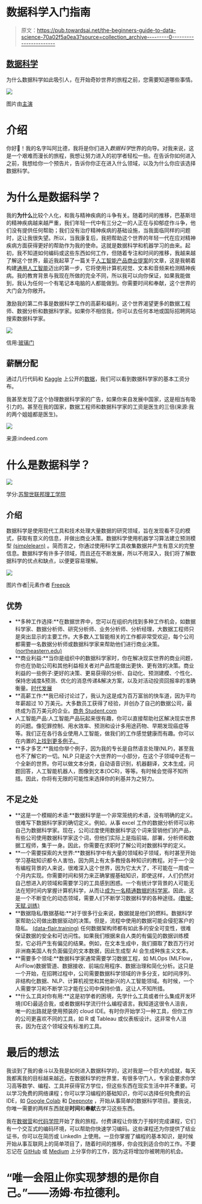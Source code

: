 # 数据科学入门指南

> 原文：<https://pub.towardsai.net/the-beginners-guide-to-data-science-70a02f5a0ea3?source=collection_archive---------0----------------------->

## [数据科学](https://towardsai.net/p/category/data-science)

为什么数据科学如此吸引人，在开始奇妙世界的旅程之前，您需要知道哪些事情。

![](img/d078a52c6d1fc3f377020a3488e4c946.png)

图片由[主演](https://www.freepik.com/starline)

# 介绍

你好👋！我的名字叫阿比德，我将是你们进入*数据科学*世界的向导。对我来说，这是一个艰难而漫长的旅程，我想让努力进入的初学者轻松一些。在告诉你如何进入之前，我想给你一个预告片，告诉你你正在进入什么领域，以及为什么你应该选择数据科学。

# 为什么是数据科学？

我的**为什么**比较个人化，和我与精神疾病的斗争有关。随着时间的推移，巴基斯坦的精神疾病越来越严重，我们年轻一代中有三分之一的人正在与抑郁症作斗争，他们没有提供任何帮助；我们没有治疗精神疾病的基础设施，当我面临同样的问题时，这让我很失望。所以，当我康复后，我把帮助这个世界的年轻一代在应对精神疾病方面获得更好的帮助作为我的使命。这就是数据科学和机器学习的由来。起初，我不知道如何编码或这些东西如何工作，但随着专注和时间的推移，我越来越了解这个世界，最近我起草了一篇关于[人工智能产品商业提案](https://medium.com/geekculture/ai-product-business-proposal-34ee3b5a2fe1)的文章，这是我朝着构建[通用人工智能](https://en.wikipedia.org/wiki/Artificial_general_intelligence)迈出的第一步，它将使用计算机视觉、文本和音频来检测精神疾病。我的教育背景与我现在所做的完全不同，所以我可以向你保证，如果我能做到，我认为任何一个有笔记本电脑的人都能做到。你需要时间和奉献，这个世界的大门会为你敞开。

激励我的第二件事是数据科学工作的高薪和福利，这个世界渴望更多的数据工程师、数据分析和数据科学家。如果你不相信我，你可以去任何本地或国际招聘网站搜索数据科学家。

![](img/0474e4b69fe85ec2c2bfdc88549685bc.png)

信用:[玻璃门](https://www.glassdoor.com/Job/data-scientist-jobs-SRCH_KO0,14.htm)

## 薪酬分配

通过几行代码和 [Kaggle](https://www.kaggle.com/) 上公开的[数据](https://www.kaggle.com/nilimajauhari/glassdoor-analyze-gender-pay-gap)，我们可以看到数据科学家的基本工资分布。

我甚至发现了这个协理数据科学家的广告，如果你来自发展中国家，这是相当有吸引力的。甚至在我的国家，数据工程师和数据科学家的工资是医生的三倍(来源:我的两个姐姐都是医生)。

![](img/36fb391154b800937d63ff2cc8a94db2.png)

来源:indeed.com

# 什么是数据科学？

![](img/18cad85b52b39c7a31b761cdb4e1fd70.png)

学分:[苏黎世联邦理工学院](https://ethz.ch/en/news-and-events/eth-news/news/2019/01/eth-zurich-promotes-data-science-research.html)

## 介绍

数据科学是使用现代工具和技术处理大量数据的研究领域，旨在发现看不见的模式，获取有意义的信息，并做出商业决策。数据科学使用机器学习算法建立预测模型 [(simplelearn)](https://www.simplilearn.com/tutorials/data-science-tutorial/what-is-data-science) 。简而言之，你通过使用科学工具收集数据并产生有意义的完整信息。数据科学有许多子领域，而且还在不断发展，所以不用深入，我们将了解数据科学的优点和缺点，以便更容易理解。

![](img/f724eba482abc43ddb10dd9ba0469532.png)

图片作者|元素作者 [Freepik](https://www.freepik.com/vectors/background)

## 优势

*   **多种工作选择:**在数据世界中，您可以在组织内找到多种工作机会，如数据科学家、数据分析师、研究分析师、业务分析师、分析经理，大数据工程师只是突出显示的主要工作。大多数人工智能相关的工作都非常受欢迎，每个公司都需要一名数据分析师或数据科学家来帮助他们进行商业决策。([northeastern.edu)](https://www.northeastern.edu/graduate/blog/data-science-careers-shaping-our-future/)
*   **商业利益:**当你是组织中的数据科学家时，你在解决现实世界的商业问题，你也在协助公司和其他利益相关者对产品性能做出更快、更有效的决策。商业利益的一些例子:更好的决策、更易获得的分析、自动化、预测建模、个性化、保持忠诚度&预测、优化的消息传递&解决方案，以及对活动投资回报率的准确衡量。[时代发展](https://www.tiempodev.com/blog/the-business-benefits-of-data-analytics/)
*   **高薪工作:**我已经讨论过了，我认为这是成为百万富翁的快车道，因为平均年薪超过 10 万美元。大多数员工获得了经验，并创办了自己的数据公司，最终成为百万美元的企业。[商务 Student.com](https://www.businessstudent.com/careers/highest-paying-data-science-careers/)
*   人工智能产品:人工智能产品玩起来很有趣，你可以直接帮助社区解决现实世界的问题。像犯罪控制、用水效率、预测和设计多用途药物、早期发现癌症等等。我们正在各行各业使用人工智能，做我们的工作感觉健康而有趣。你可以在内置的[上找到更多例子。](https://builtin.com/artificial-intelligence/examples-ai-in-industry)
*   **多才多艺:**我给你举个例子，因为我的专长是自然语言处理(NLP)，甚至我也不了解它的一切。NLP 只是这个大世界的一小部分，在这个子领域中还有一个全新的世界。你可以做文本分类，自动语音识别，机器翻译，文本生成，问题回答，人工智能机器人，图像到文本(OCR)，等等。有时候会觉得不知所措。因此，你将有无限的可能性来选择你的利基并为之努力。

## 不足之处

*   **这是一个模糊的术语:**数据科学是一个非常笼统的术语，没有明确的定义。很难写下数据科学家的确切定义。例如，从事 excel 工作的数据分析师可以称自己为数据科学家。现在，公司过度使用数据科学这个词来营销他们的产品，有些公司使用数据科学家这个词，但他们实际上是指前端，部署，分析师和数据工程师，集于一身。因此，你需要在求职时了解公司对数据科学的定义。
*   **一个需要探索的大世界:**数据科学中有大量的领域和子领域，有时甚至开始学习基础知识都令人害怕，因为网上有太多教授各种知识的教程。对于一个没有编程背景的人来说，很难深入这个世界，因为它太大了，不可能在一周或一个月内实现。你需要时间和努力来正确掌握基础知识，即使这样，人们仍然对自己想进入的领域和需要学习的工具感到困惑。一个有统计学背景的人可能无法在短时间内掌握计算机科学，从而让[成为一名精通数据的科学家](https://data-flair.training/blogs/how-to-become-data-scientist-infographic/)。因此，这是一个不断变化的动态领域，需要人们不断学习数据科学的各种途径。[(数据-天赋.训练)](https://data-flair.training/blogs/pros-and-cons-of-data-science/)
*   **数据隐私/数据基础:**对于很多行业来说，数据就是他们的燃料。数据科学家帮助公司做出数据驱动的决策。但是，流程中使用的数据可能会侵犯客户的隐私。 [(data-flair.training)](https://data-flair.training/blogs/pros-and-cons-of-data-science/) 任何数据架构师都有如此多的安全可变性，很难保证数据的安全和可访问性。如果我们根据来自人类的有偏见的数据训练模型，它必将产生有偏见的结果。例如，在文本生成中，我们摄取了数百万行对非洲裔美国人有负面偏见的文本数据，因此生成型 AI 会生成种族主义文本。
*   **需要多个领域:**数据科学家通常需要学习数据工程，如 MLOps (MLFlow，AirFlow)数据管道、数据接收、前端应用程序、数据治理和简化分析。这只是一个开始，在招聘过程中，公司需要数据科学领域的许多分支，如时间序列、非结构化数据、NLP、计算机视觉和其他新兴的人工智能领域。有时候，一个人需要学习和不断学习才能在公司中保持价值，这让人不知所措。
*   **什么工具对你有用:**这是初学者的困境，先学什么工具或者什么集成开发环境(IDE)最适合我，或者数据科学流行什么编程语言。我知道这很令人沮丧，唯一的出路就是使用预装的 cloud IDE。有时你开始学习一种工具，但你工作的公司更喜欢不同的工具，如 R 或 Tableau 或仪表板设计。这非常令人沮丧，因为在这个领域没有标准的工具。

# 最后的想法

我谈到了我的奋斗以及我是如何进入数据科学的，这对我是一个巨大的成就，每天我都离我的目标越来越近。在数据科学的世界里，有很多守门人，专家会要求你学习高等数学、编程、工具并获得官方学位，但这些东西在现实生活中并不重要。可以学习免费的网络课程；你可以学习编程的基础知识，你可以选择任何免费的云 IDE，如 [Google Colab](https://colab.research.google.com/) 和 [Deepnote](https://deepnote.com/) ，开始从事简单的数据科学项目。要我说，你唯一需要的两样东西就是**时间**和**奉献**去学习这些东西。

我在[数据营](https://www.datacamp.com/users/sign_in?redirect=https%3A%2F%2Flearn.datacamp.com%2F)和[代码学院](https://www.codecademy.com/catalog)开始了我的旅程。付费课程让你致力于按时完成课程，它们有一个交互式的编码环境，可以帮助你快速学习编码。这些课程还为你提供了结业证书，你可以在简历或 LinkedIn 上使用。一旦你掌握了编程的基本知识，是时候开始从事互联网上的简单项目了，随着时间的推移，你会找到适合你的工作。不要忘记在 [GitHub](https://github.com/) 或 [Medium](http://medium.com/) 上分享你的工作，因为这将增加你被聘用的机会。

# “唯一会阻止你实现梦想的是你自己。”——汤姆·布拉德利。